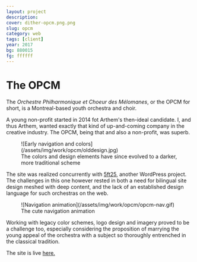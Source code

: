 ```yaml
---
layout: project
description:
cover: dither-opcm.png.png
slug: opcm
category: web
tags: [client]
year: 2017
bg: 880015
fg: ffffff
---
```


# The OPCM

The _Orchestre Philharmonique et Choeur des Mélomanes_, or the OPCM for short, is a Montreal-based youth orchestra and choir.

A young non-profit started in 2014 fot Arthem's then-ideal candidate. I, and thus Arthem, wanted exactly that kind of up-and-coming company in the creative industry. The OPCM, being that and also a non-profit, was superb.

<figure>![Early navigation and colors](/assets/img/work/opcm/olddesign.jpg)

<figcaption>The colors and design elements have since evolved to a darker, more traditional scheme</figcaption>

</figure>

The site was realized concurrently with [5ft25](/5ft25), another WordPress project. The challenges in this one however rested in both a need for bilingual site design meshed with deep content, and the lack of an established design language for such orchestras on the web.

<figure>![Navigation animation](/assets/img/work/opcm/opcm-nav.gif)

<figcaption>The cute navigation animation</figcaption>

</figure>

Working with legacy color schemes, logo design and imagery proved to be a challenge too, especially considering the proposition of marrying the young appeal of the orchestra with a subject so thoroughly entrenched in the classical tradition.

The site is live [here.](https://opcm.ca)
